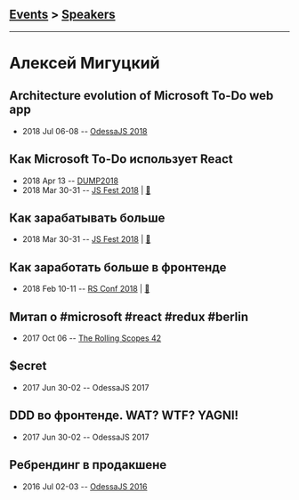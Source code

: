 ## [Events](../README.md) > [Speakers](../speakers.md)
---

# Алексей Мигуцкий

## Architecture evolution of Microsoft To-Do web app
- 2018 Jul 06-08 -- [OdessaJS 2018](https://youtu.be/BcyGEIhBZSE)    
## Как Microsoft To-Do использует React
- 2018 Apr 13 -- [DUMP2018](https://www.youtube.com/watch?v=ZdrnIUgeDAs)    
- 2018 Mar 30-31 -- [JS Fest 2018](https://www.youtube.com/watch?v=6WeRZk7hsoE)  | [:notebook:](http://slides.com/mr-mig/todo-react-2018#/)  
## Как зарабатывать больше
- 2018 Mar 30-31 -- [JS Fest 2018](https://www.youtube.com/watch?v=H3ARoh7uih4)  | [:notebook:](http://slides.com/mr-mig/jsfest-secret#/)  
## Как заработать больше в фронтенде
- 2018 Feb 10-11 -- [RS Conf 2018](https://youtu.be/A2RNBIHe8t0)  | [:notebook:](http://slides.com/mr-mig/secret#/)  
## Митап о #microsoft #react #redux #berlin
- 2017 Oct 06 -- [The Rolling Scopes 42](https://www.youtube.com/watch?v=UPuWeBeMnTU&t=7635s)    
## $ecret
- 2017 Jun 30-02 -- OdessaJS 2017    
## DDD во фронтенде. WAT? WTF? YAGNI!
- 2017 Jun 30-02 -- OdessaJS 2017    
## Ребрендинг в продакшене
- 2016 Jul 02-03 -- [OdessaJS 2016](https://youtu.be/gfO2i9p8XSo)    
